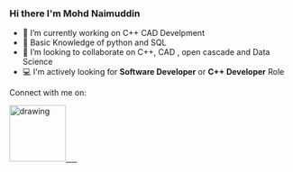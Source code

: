 ### Hi there I'm Mohd Naimuddin

- 🔭 I’m currently working on C++ CAD Develpment
- 🌱 Basic Knowledge of python and SQL
- 🤝 I’m looking to collaborate on C++, CAD , open cascade and Data Science
- 💻 I'm actively looking for **Software Developer** or **C++ Developer** Role

Connect with me on:

<a href="https://www.linkedin.com/in/mohd-naimuddin/"><img src="https://res.cloudinary.com/importdata/image/upload/v1595012354/linkedin_t9qiwy.png" alt="drawing" width="100"/> &nbsp;&nbsp;&nbsp;&nbsp;
